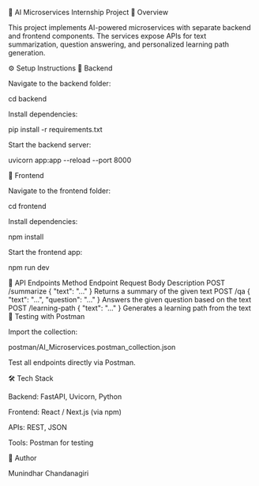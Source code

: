 🚀 AI Microservices Internship Project
📌 Overview

This project implements AI-powered microservices with separate backend and frontend components.
The services expose APIs for text summarization, question answering, and personalized learning path generation.

⚙️ Setup Instructions
🔧 Backend

Navigate to the backend folder:

cd backend


Install dependencies:

pip install -r requirements.txt


Start the backend server:

uvicorn app:app --reload --port 8000

🎨 Frontend

Navigate to the frontend folder:

cd frontend


Install dependencies:

npm install


Start the frontend app:

npm run dev

📡 API Endpoints
Method	Endpoint	Request Body	Description
POST	/summarize	{ "text": "..." }	Returns a summary of the given text
POST	/qa	{ "text": "...", "question": "..." }	Answers the given question based on the text
POST	/learning-path	{ "text": "..." }	Generates a learning path from the text
🧪 Testing with Postman

Import the collection:

postman/AI_Microservices.postman_collection.json


Test all endpoints directly via Postman.

🛠️ Tech Stack

Backend: FastAPI, Uvicorn, Python

Frontend: React / Next.js (via npm)

APIs: REST, JSON

Tools: Postman for testing

👤 Author

Munindhar Chandanagiri
